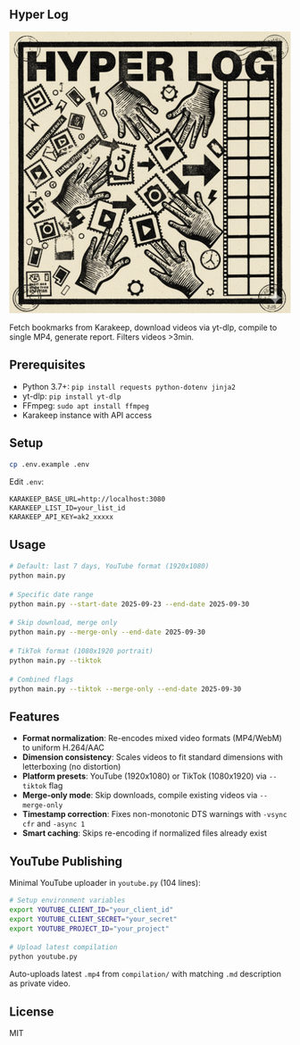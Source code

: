 ## Hyper Log

![Hyper Log](docs/logo.png)

Fetch bookmarks from Karakeep, download videos via yt-dlp, compile to single MP4, generate report. Filters videos >3min.

## Prerequisites

- Python 3.7+: `pip install requests python-dotenv jinja2`
- yt-dlp: `pip install yt-dlp`
- FFmpeg: `sudo apt install ffmpeg`
- Karakeep instance with API access

## Setup

```bash
cp .env.example .env
```

Edit `.env`:
```env
KARAKEEP_BASE_URL=http://localhost:3080
KARAKEEP_LIST_ID=your_list_id
KARAKEEP_API_KEY=ak2_xxxxx
```

## Usage

```bash
# Default: last 7 days, YouTube format (1920x1080)
python main.py

# Specific date range
python main.py --start-date 2025-09-23 --end-date 2025-09-30

# Skip download, merge only
python main.py --merge-only --end-date 2025-09-30

# TikTok format (1080x1920 portrait)
python main.py --tiktok

# Combined flags
python main.py --tiktok --merge-only --end-date 2025-09-30
```

## Features

- **Format normalization**: Re-encodes mixed video formats (MP4/WebM) to uniform H.264/AAC
- **Dimension consistency**: Scales videos to fit standard dimensions with letterboxing (no distortion)
- **Platform presets**: YouTube (1920x1080) or TikTok (1080x1920) via `--tiktok` flag
- **Merge-only mode**: Skip downloads, compile existing videos via `--merge-only`
- **Timestamp correction**: Fixes non-monotonic DTS warnings with `-vsync cfr` and `-async 1`
- **Smart caching**: Skips re-encoding if normalized files already exist

## YouTube Publishing

Minimal YouTube uploader in `youtube.py` (104 lines):

```bash
# Setup environment variables
export YOUTUBE_CLIENT_ID="your_client_id"
export YOUTUBE_CLIENT_SECRET="your_secret"
export YOUTUBE_PROJECT_ID="your_project"

# Upload latest compilation
python youtube.py
```

Auto-uploads latest `.mp4` from `compilation/` with matching `.md` description as private video.

## License

MIT
